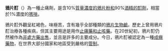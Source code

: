 **鴉片酊**（）為一種止痛劑，是含10%[質量濃度的鴉片粉和](https://zh.wikipedia.org/wiki/質量濃度 "wikilink")90%[酒精的](https://zh.wikipedia.org/wiki/酒精 "wikilink")[酊劑](https://zh.wikipedia.org/wiki/酊劑 "wikilink")，相當於1%濃度的[嗎啡](../Page/嗎啡.md "wikilink")。

鴉片酊外觀呈紅褐色，味極苦，含有幾乎全部種類的[鴉片生物鹼](https://zh.wikipedia.org/wiki/藥用植物#生物鹼 "wikilink")。歷史上曾用鴉片酊治療各種疾病，但其主要用途是用作[止痛藥和](https://zh.wikipedia.org/wiki/止痛藥 "wikilink")[止咳藥](../Page/止咳藥.md "wikilink")。在20世紀初，鴉片酊仍然被作為[非處方藥出售](https://zh.wikipedia.org/wiki/非處方藥 "wikilink")，並且是許多的主要成分。今日，鴉片酊被認定為一種[成癮藥物](https://zh.wikipedia.org/wiki/成癮藥物 "wikilink")，在世界大部分國家和地區受到嚴格的[管制](https://zh.wikipedia.org/wiki/藥物管制 "wikilink")。